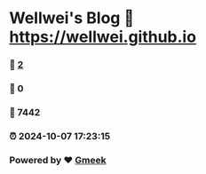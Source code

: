# Wellwei's Blog :link: https://wellwei.github.io 
### :page_facing_up: [2](https://wellwei.github.io/tag.html) 
### :speech_balloon: 0 
### :hibiscus: 7442 
### :alarm_clock: 2024-10-07 17:23:15 
### Powered by :heart: [Gmeek](https://github.com/Meekdai/Gmeek)
